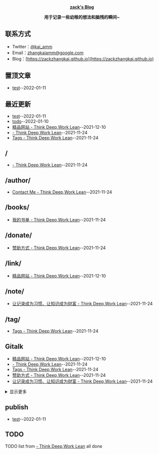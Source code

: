 **<p align="center">[zack's Blog](https://zackzhangkai.github.io)</p>**
**<p align="center">用于记录一些幼稚的想法和脑残的瞬间~</p>**
## 联系方式
- Twitter：[@kai_amm](https://twitter.com/kai_amm)
- Email：[zhangkaiamm@google.com](mailto:zhangkaiamm@gmail.com)
- Blog：[https://zackzhangkai.github.io](https://zackzhangkai.github.io)
## 置顶文章
- [test](https://github.com/zackzhangkai/zackzhangkai.github.io/issues/22)--2022-01-11
## 最近更新
- [test](https://github.com/zackzhangkai/zackzhangkai.github.io/issues/22)--2022-01-11
- [todo](https://github.com/zackzhangkai/zackzhangkai.github.io/issues/21)--2022-01-10
- [精品网站 - Think Deep,Work Lean](https://github.com/zackzhangkai/zackzhangkai.github.io/issues/20)--2021-12-10
- [- Think Deep,Work Lean](https://github.com/zackzhangkai/zackzhangkai.github.io/issues/19)--2021-11-24
- [Tags - Think Deep,Work Lean](https://github.com/zackzhangkai/zackzhangkai.github.io/issues/18)--2021-11-24
## /
- [- Think Deep,Work Lean](https://github.com/zackzhangkai/zackzhangkai.github.io/issues/19)--2021-11-24
## /author/
- [Contact Me - Think Deep,Work Lean](https://github.com/zackzhangkai/zackzhangkai.github.io/issues/14)--2021-11-24
## /books/
- [我的书单 - Think Deep,Work Lean](https://github.com/zackzhangkai/zackzhangkai.github.io/issues/15)--2021-11-24
## /donate/
- [赞助方式 - Think Deep,Work Lean](https://github.com/zackzhangkai/zackzhangkai.github.io/issues/17)--2021-11-24
## /link/
- [精品网站 - Think Deep,Work Lean](https://github.com/zackzhangkai/zackzhangkai.github.io/issues/20)--2021-12-10
## /note/
- [让记录成为习惯、让知识成为财富 - Think Deep,Work Lean](https://github.com/zackzhangkai/zackzhangkai.github.io/issues/16)--2021-11-24
## /tag/
- [Tags - Think Deep,Work Lean](https://github.com/zackzhangkai/zackzhangkai.github.io/issues/18)--2021-11-24
## Gitalk
- [精品网站 - Think Deep,Work Lean](https://github.com/zackzhangkai/zackzhangkai.github.io/issues/20)--2021-12-10
- [- Think Deep,Work Lean](https://github.com/zackzhangkai/zackzhangkai.github.io/issues/19)--2021-11-24
- [Tags - Think Deep,Work Lean](https://github.com/zackzhangkai/zackzhangkai.github.io/issues/18)--2021-11-24
- [赞助方式 - Think Deep,Work Lean](https://github.com/zackzhangkai/zackzhangkai.github.io/issues/17)--2021-11-24
- [让记录成为习惯、让知识成为财富 - Think Deep,Work Lean](https://github.com/zackzhangkai/zackzhangkai.github.io/issues/16)--2021-11-24
<details><summary>显示更多</summary>

- [我的书单 - Think Deep,Work Lean](https://github.com/zackzhangkai/zackzhangkai.github.io/issues/15)--2021-11-24
- [Contact Me - Think Deep,Work Lean](https://github.com/zackzhangkai/zackzhangkai.github.io/issues/14)--2021-11-24
</details>

## publish
- [test](https://github.com/zackzhangkai/zackzhangkai.github.io/issues/22)--2022-01-11
## TODO
TODO list from [- Think Deep,Work Lean](https://github.com/zackzhangkai/zackzhangkai.github.io/issues/19) all done

